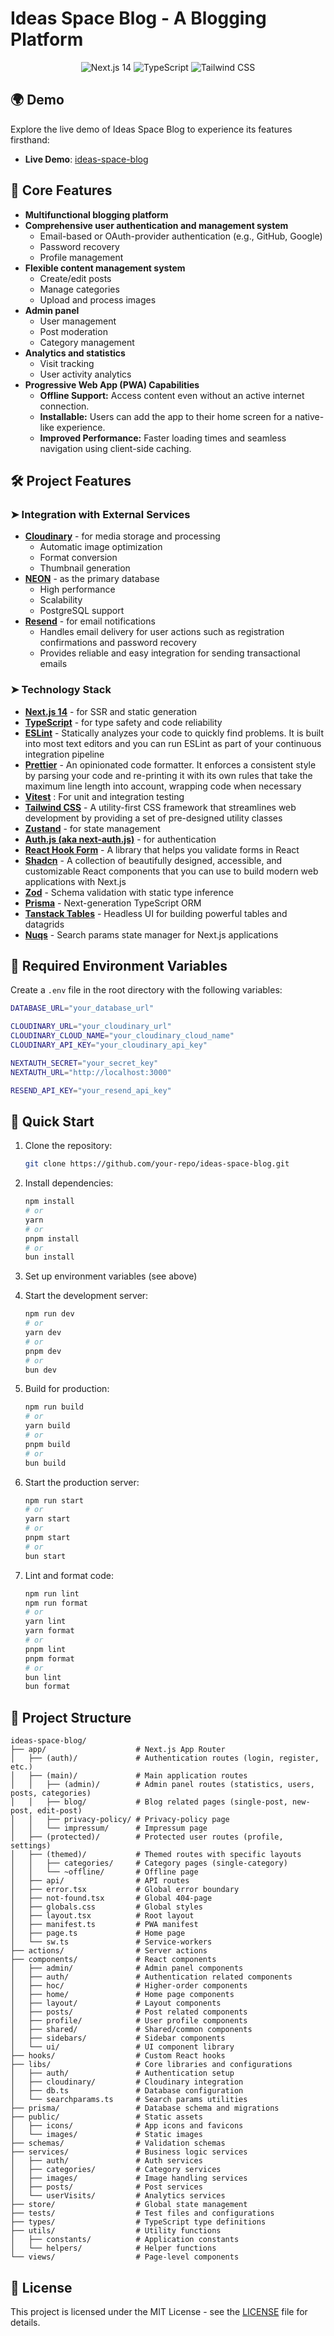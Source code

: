 # Ideas Space Blog - A Blogging Platform

<div align="center">
  <img src="https://img.shields.io/badge/Next.js-14-blue?logo=next.js" alt="Next.js 14">
  <img src="https://img.shields.io/badge/TypeScript-5.2-blue?logo=typescript" alt="TypeScript">
  <img src="https://img.shields.io/badge/TailwindCSS-3.3-blue?logo=tailwind-css" alt="Tailwind CSS">
</div>

## 🌍 Demo

Explore the live demo of Ideas Space Blog to experience its features firsthand:

- **Live Demo**: [ideas-space-blog](https://ideas-space-blog.vercel.app)

## 📌 Core Features

- **Multifunctional blogging platform**
- **Comprehensive user authentication and management system**
  - Email-based or OAuth-provider authentication (e.g., GitHub, Google)
  - Password recovery
  - Profile management
- **Flexible content management system**
  - Create/edit posts
  - Manage categories
  - Upload and process images
- **Admin panel**
  - User management
  - Post moderation
  - Category management
- **Analytics and statistics**
  - Visit tracking
  - User activity analytics
- **Progressive Web App (PWA) Capabilities**
  - **Offline Support:** Access content even without an active internet connection.
  - **Installable:** Users can add the app to their home screen for a native-like experience.
  - **Improved Performance:** Faster loading times and seamless navigation using client-side caching.

## 🛠️ Project Features

### ➤ Integration with External Services

- **[Cloudinary](https://cloudinary.com/)** - for media storage and processing
  - Automatic image optimization
  - Format conversion
  - Thumbnail generation
- **[NEON](https://neon.tech/)** - as the primary database
  - High performance
  - Scalability
  - PostgreSQL support
- **[Resend](https://resend.com/)** - for email notifications
  - Handles email delivery for user actions such as registration confirmations and password recovery
  - Provides reliable and easy integration for sending transactional emails

### ➤ Technology Stack

- **[Next.js 14](https://nextjs.org/)** - for SSR and static generation
- **[TypeScript](https://www.typescriptlang.org/)** - for type safety and code reliability
- **[ESLint](https://eslint.org/)** - Statically analyzes your code to quickly find problems. It is built into most text editors and you can run ESLint as part of your continuous integration pipeline
- **[Prettier](https://prettier.io/)** - An opinionated code formatter. It enforces a consistent style by parsing your code and re-printing it with its own rules that take the maximum line length into account, wrapping code when necessary
- [**Vitest**](https://vitest.dev/) : For unit and integration testing
- **[Tailwind CSS](https://tailwindcss.com/)** - A utility-first CSS framework that streamlines web development by providing a set of pre-designed utility classes
- **[Zustand](https://zustand-demo.pmnd.rs/)** - for state management
- **[Auth.js (aka next-auth.js)](https://authjs.dev/)** - for authentication
- **[React Hook Form](https://react-hook-form.com/)** - A library that helps you validate forms in React
- **[Shadcn](https://ui.shadcn.com/)** - A collection of beautifully designed, accessible, and customizable React components that you can use to build modern web applications with Next.js
- **[Zod](https://zod.dev/)** - Schema validation with static type inference
- **[Prisma](https://www.prisma.io/)** - Next-generation TypeScript ORM
- **[Tanstack Tables](https://tanstack.com/table/v8)** - Headless UI for building powerful tables and datagrids
- **[Nuqs](https://nuqs.47ng.com/)** - Search params state manager for Next.js applications

## 🔧 Required Environment Variables

Create a `.env` file in the root directory with the following variables:

```bash
DATABASE_URL="your_database_url"

CLOUDINARY_URL="your_cloudinary_url"
CLOUDINARY_CLOUD_NAME="your_cloudinary_cloud_name"
CLOUDINARY_API_KEY="your_cloudinary_api_key"

NEXTAUTH_SECRET="your_secret_key"
NEXTAUTH_URL="http://localhost:3000"

RESEND_API_KEY="your_resend_api_key"
```

## 🚀 Quick Start

1. Clone the repository:
   ```bash
   git clone https://github.com/your-repo/ideas-space-blog.git
   ```

2. Install dependencies:
   ```bash
   npm install
   # or
   yarn
   # or
   pnpm install
   # or
   bun install
   ```

3. Set up environment variables (see above)

4. Start the development server:
   ```bash
   npm run dev
   # or
   yarn dev
   # or
   pnpm dev
   # or
   bun dev
   ```

5. Build for production:
   ```bash
   npm run build
   # or
   yarn build
   # or
   pnpm build
   # or
   bun build
   ```

6. Start the production server:
   ```bash
   npm run start
   # or
   yarn start
   # or
   pnpm start
   # or
   bun start
   ```

7. Lint and format code:
   ```bash
   npm run lint
   npm run format
   # or
   yarn lint
   yarn format
   # or
   pnpm lint
   pnpm format
   # or
   bun lint
   bun format
   ```

## 📂 Project Structure

```plaintext
ideas-space-blog/
├── app/                    # Next.js App Router
│   ├── (auth)/             # Authentication routes (login, register, etc.)
│   ├── (main)/             # Main application routes
│   │   ├── (admin)/        # Admin panel routes (statistics, users, posts, categories)
│   │   ├── blog/           # Blog related pages (single-post, new-post, edit-post)
│   │   ├── privacy-policy/ # Privacy-policy page
│   │   └── impressum/      # Impressum page
│   ├── (protected)/        # Protected user routes (profile, settings)
│   ├── (themed)/           # Themed routes with specific layouts
│   │   ├── categories/     # Category pages (single-category)
│   │   └── ~offline/       # Offline page
│   ├── api/                # API routes
│   ├── error.tsx           # Global error boundary
│   ├── not-found.tsx       # Global 404-page
│   ├── globals.css         # Global styles
│   ├── layout.tsx          # Root layout
│   ├── manifest.ts         # PWA manifest
│   ├── page.ts             # Home page
│   └── sw.ts               # Service-workers
├── actions/                # Server actions
├── components/             # React components
│   ├── admin/              # Admin panel components
│   ├── auth/               # Authentication related components
│   ├── hoc/                # Higher-order components
│   ├── home/               # Home page components
│   ├── layout/             # Layout components
│   ├── posts/              # Post related components
│   ├── profile/            # User profile components
│   ├── shared/             # Shared/common components
│   ├── sidebars/           # Sidebar components
│   └── ui/                 # UI component library
├── hooks/                  # Custom React hooks
├── libs/                   # Core libraries and configurations
│   ├── auth/               # Authentication setup
│   ├── cloudinary/         # Cloudinary integration
│   ├── db.ts               # Database configuration
│   └── searchparams.ts     # Search params utilities
├── prisma/                 # Database schema and migrations
├── public/                 # Static assets
│   ├── icons/              # App icons and favicons
│   └── images/             # Static images
├── schemas/                # Validation schemas
├── services/               # Business logic services
│   ├── auth/               # Auth services
│   ├── categories/         # Category services
│   ├── images/             # Image handling services
│   ├── posts/              # Post services
│   └── userVisits/         # Analytics services
├── store/                  # Global state management
├── tests/                  # Test files and configurations
├── types/                  # TypeScript type definitions
├── utils/                  # Utility functions
│   ├── constants/          # Application constants
│   └── helpers/            # Helper functions
└── views/                  # Page-level components
```

## 📜 License

This project is licensed under the MIT License - see the [LICENSE](LICENSE) file for details.
